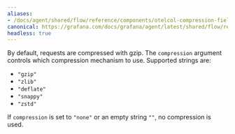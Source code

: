 ```yaml
---
aliases:
- /docs/agent/shared/flow/reference/components/otelcol-compression-field
canonical: https://grafana.com/docs/grafana/agent/latest/shared/flow/reference/components/otelcol-compression-field/
headless: true
---
```


By default, requests are compressed with gzip. The `compression` argument
controls which compression mechanism to use. Supported strings are:

* `"gzip"`
* `"zlib"`
* `"deflate"`
* `"snappy"`
* `"zstd"`

If `compression` is set to `"none"` or an empty string `""`, no compression is
used.
